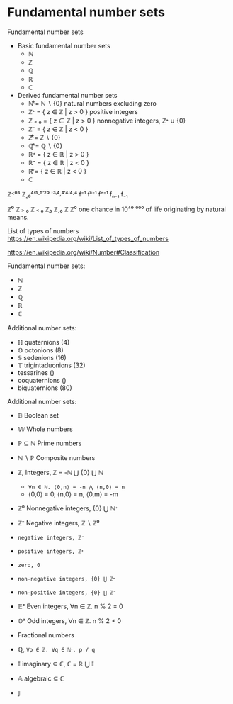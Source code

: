 # Fundamental number sets

Fundamental number sets
- Basic fundamental number sets
  - ℕ
  - ℤ
  - ℚ
  - ℝ
  - ℂ
- Derived fundamental number sets
  - ℕ⃰ = ℕ ∖ {0} natural numbers excluding zero
  - ℤᐩ = { z ∈ ℤ | z > 0 } positive integers
  - ℤ﹥₀ = { z ∈ ℤ | z > 0 } nonnegative integers, ℤᐩ ∪ {0}
  - ℤ⁻ = { z ∈ ℤ | z < 0 }
  - ℤ⃰ = ℤ ∖ {0}
  - ℚ⃰ = ℚ ∖ {0}
  - ℝᐩ = { z ∈ ℝ | z > 0 }
  - ℝ⁻ = { z ∈ ℝ | z < 0 }
  - ℝ⃰ = { z ∈ ℝ | z < 0 }
  - ℂ

ℤᑉ⁰³
ℤ˱₀⁴ʼ⁵⋅⁵𝄒²⁰̛ '³˒⁴⸴⁴𝄒⁴ʼ⁴‧⁴
f⁻¹
fᵏ⁻¹
fⁿ⁻¹
fₙ₋₁
f₋₁

ℤ͐⁰
ℤ﹥₀
ℤ﹤₀
ℤ͔₀
ℤ˰₀
ℤ
ℤ⁰
one chance in 10⁴⁰̛ ⁰⁰⁰ of life originating by natural means.


List of types of numbers
https://en.wikipedia.org/wiki/List_of_types_of_numbers

https://en.wikipedia.org/wiki/Number#Classification

Fundamental number sets:
- ℕ
- ℤ
- ℚ
- ℝ
- ℂ

Additional number sets:
- ℍ  quaternions        (4)
- 𝕆  octonions          (8)
- 𝕊  sedenions         (16)
- 𝕋  trigintaduonions  (32)
- tessarines            ()
- coquaternions         ()
- biquaternions        (80)

Additional number sets:
- 𝔹        Boolean set
- 𝕎       Whole numbers
- ℙ ⊆ ℕ   Prime numbers
- ℕ ∖ ℙ   Composite numbers

- ℤ, Integers, ℤ = -ℕ ⋃ {0} ⋃ ℕ
  - `∀n ∈ ℕ. ⟨0,n⟩ = -n ⋀ ⟨n,0⟩ = n`
  - ⟨0,0⟩ = 0, ⟨n,0⟩ = n, ⟨0,m⟩ = -m

- ℤ⁰  Nonnegative integers, {0} ⋃ ℕᐩ
- ℤ⁻  Negative integers, ℤ ∖ ℤ⁰

-     negative integers, ℤ⁻
-     positive integers, ℤᐩ
-     zero, 0
-     non-negative integers, {0} ⋃ ℤᐩ
-     non-positive integers, {0} ⋃ ℤ⁻

- 𝔼ᶻ  Even integers, ∀n ∈ ℤ. n % 2 = 0
- 𝕆ᶻ  Odd integers,  ∀n ∈ ℤ. n % 2 ≠ 0

-    Fractional numbers
- ℚ, `∀p ∈ ℤ. ∀q ∈ ℕᐩ. p / q`
- 𝕀 imaginary ⊆ ℂ, ℂ = ℝ ⋃ 𝕀

- 𝔸 algebraic ⊆ ℂ
- 𝕁 
